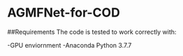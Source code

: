 # AGMFNet-for-COD


##Requirements
The code is tested to work correctly with:

-GPU enviornment
-Anaconda Python 3.7.7
